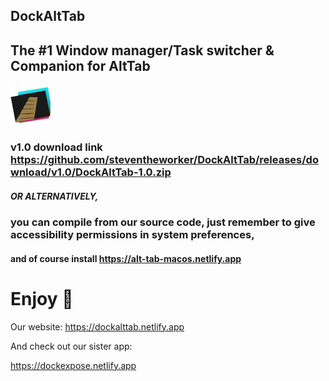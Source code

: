 ## DockAltTab

## The #1 Window manager/Task switcher & Companion for AltTab

![alt text](https://github.com/steventheworker/DockAltTab/blob/main/DockAltTab/Assets.xcassets/AppIcon.appiconset/icon_32x32@2x.png?raw=true)

### v1.0 download link https://github.com/steventheworker/DockAltTab/releases/download/v1.0/DockAltTab-1.0.zip

##### OR ALTERNATIVELY,

### you can compile from our source code, just remember to give accessibility permissions in system preferences,

#### and of course install https://alt-tab-macos.netlify.app

# Enjoy 🙂

Our website: https://dockalttab.netlify.app

And check out our sister app:

https://dockexpose.netlify.app
